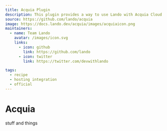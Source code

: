 ```yaml
---
title: Acquia Plugin
description: This plugin provides a way to use Lando with Acquia Cloud.
source: https://github.com/lando/acquia
image: https://docs.lando.dev/acquia/images/acquiaicon.png
maintainers:
  - name: Team Lando
    avatar: /images/icon.svg
    links:
      - icon: github
        link: https://github.com/lando
      - icon: twitter
        link: https://twitter.com/devwithlando

tags:
  - recipe
  - hosting integration
  - official
---
```


# Acquia

stuff and things
